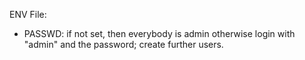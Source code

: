 ENV File:

- PASSWD: if not set, then everybody is admin
          otherwise login with "admin" and the password; create further users.
